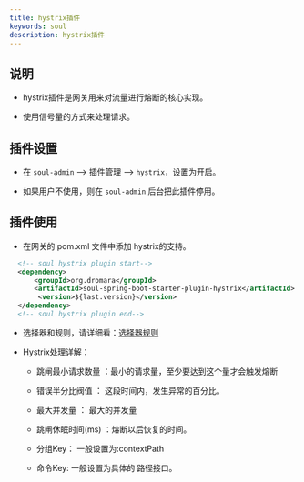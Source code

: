 ```yaml
---
title: hystrix插件
keywords: soul
description: hystrix插件
---
```


## 说明

* hystrix插件是网关用来对流量进行熔断的核心实现。

* 使用信号量的方式来处理请求。


## 插件设置

* 在 `soul-admin` -->  插件管理 --> `hystrix`，设置为开启。

* 如果用户不使用，则在 `soul-admin` 后台把此插件停用。


## 插件使用

* 在网关的 pom.xml 文件中添加 hystrix的支持。

```xml
  <!-- soul hystrix plugin start-->
  <dependency>
      <groupId>org.dromara</groupId>
      <artifactId>soul-spring-boot-starter-plugin-hystrix</artifactId>
       <version>${last.version}</version>
  </dependency>
  <!-- soul hystrix plugin end-->
``` 

* 选择器和规则，请详细看：[选择器规则](../selector-and-rule)

* Hystrix处理详解：

    * 跳闸最小请求数量 ：最小的请求量，至少要达到这个量才会触发熔断
    
    * 错误半分比阀值 ： 这段时间内，发生异常的百分比。
    
    * 最大并发量 ： 最大的并发量
    
    * 跳闸休眠时间(ms) ：熔断以后恢复的时间。
    
    * 分组Key： 一般设置为:contextPath
    
    * 命令Key: 一般设置为具体的 路径接口。

